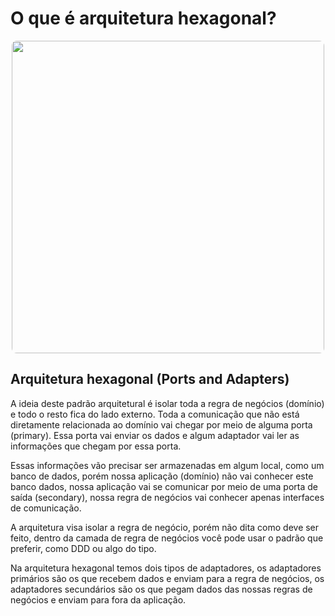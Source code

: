 # O que é arquitetura hexagonal?

<p align="center">
  <img src="https://miro.medium.com/max/1200/1*LF3qzk0dgk9kfnplYYKv4Q.png" width="500px" style="border-radius: 8px" />
</p>

## Arquitetura hexagonal (Ports and Adapters)

A ideia deste padrão arquitetural é isolar toda a regra de negócios (domínio) e todo o resto fica do lado externo. Toda a comunicação que não está diretamente relacionada ao domínio vai chegar por meio de alguma porta (primary). Essa porta vai enviar os dados e algum adaptador vai ler as informações que chegam por essa porta.

Essas informações vão precisar ser armazenadas em algum local, como um banco de dados, porém nossa aplicação (domínio) não vai conhecer este banco dados, nossa aplicação vai se comunicar por meio de uma porta de saída (secondary), nossa regra de negócios vai conhecer apenas interfaces de comunicação.

A arquitetura visa isolar a regra de negócio, porém não dita como deve ser feito, dentro da camada de regra de negócios você pode usar o padrão que preferir, como DDD ou algo do tipo.

Na arquitetura hexagonal temos dois tipos de adaptadores, os adaptadores primários são os que recebem dados e enviam para a regra de negócios, os adaptadores secundários são os que pegam dados das nossas regras de negócios e enviam para fora da aplicação.
